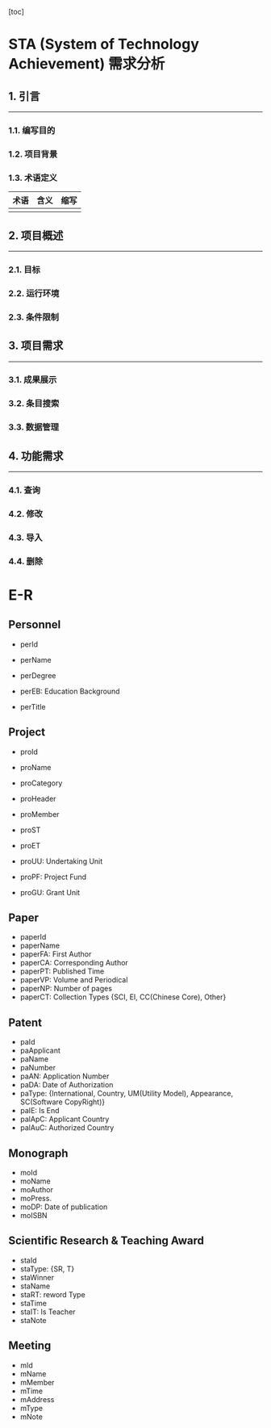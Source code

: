 [toc]

# STA (System of Technology Achievement) 需求分析

## 1. 引言

****

### 1.1. 编写目的

### 1.2. 项目背景 

### 1.3. 术语定义

| 术语 | 含义 | 缩写 |
| ---- | ---- | ---- |
|      |      |      |



## 2. 项目概述

****

### 2.1. 目标

### 2.2. 运行环境

### 2.3. 条件限制



## 3. 项目需求

****

### 3.1. 成果展示

### 3.2. 条目搜索

### 3.3. 数据管理



## 4. 功能需求

****

### 4.1. 查询

### 4.2. 修改

### 4.3. 导入

### 4.4. 删除





# E-R

## Personnel

- perId

- perName

- perDegree

- perEB: Education Background

- perTitle

## Project

- proId

- proName

- proCategory

- proHeader

- proMember

- proST

- proET

- proUU: Undertaking Unit

- proPF: Project Fund

- proGU: Grant Unit

## Paper

- paperId
- paperName
- paperFA: First Author
- paperCA: Corresponding Author
- paperPT: Published Time
- paperVP: Volume and Periodical
- paperNP: Number of pages
- paperCT: Collection Types {SCI, EI, CC(Chinese Core), Other}

## Patent

- paId
- paApplicant
- paName
- paNumber
- paAN: Application Number
- paDA: Date of Authorization
- paType: {International, Country, UM(Utility Model), Appearance, SC(Software CopyRight)}
- paIE: Is End
- palApC: Applicant Country
- palAuC: Authorized Country

## Monograph

- moId
- moName
- moAuthor
- moPress.
- moDP: Date of publication
- moISBN

## Scientific Research & Teaching Award

- staId
- staType: {SR, T}
- staWinner
- staName
- staRT: reword Type
- staTime
- staIT: Is Teacher
- staNote

## Meeting

- mId
- mName
- mMember
- mTime
- mAddress
- mType
- mNote

